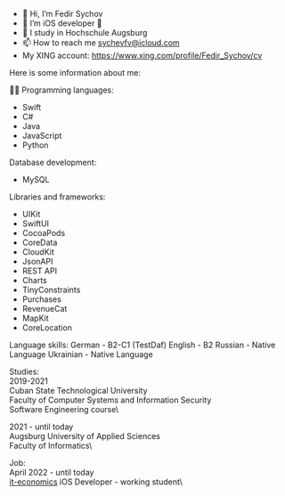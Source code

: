 - 👋 Hi, I’m Fedir Sychov
- 👀 I’m iOS developer 
- 🌱 I study in Hochschule Augsburg
- 📫 How to reach me sychevfv@icloud.com
- My XING account: https://www.xing.com/profile/Fedir_Sychov/cv

Here is some information about me:

👨‍💻 Programming languages: 
- Swift
- C# 
- Java 
- JavaScript
- Python 
 
Database development: 
- MySQL 

Libraries and frameworks: 
- UIKit
- SwiftUI
- CocoaPods 
- CoreData 
- CloudKit 
- JsonAPI
- REST API
- Charts 
- TinyConstraints 
- Purchases 
- RevenueCat 
- MapKit 
- CoreLocation 

Language skills: 
German - B2-C1 (TestDaf) 
English - B2 
Russian - Native Language
Ukrainian - Native Language 

Studies:\
2019-2021\
Cuban State Technological University \
Faculty of Computer Systems and Information Security\
Software Engineering course\

2021 - until today\
Augsburg University of Applied Sciences\
Faculty of Informatics\

Job:\
April 2022 - until today\
[it-economics](https://www.it-economics.de) iOS Developer - working student\


<!---
HamsterHonnex/HamsterHonnex is a ✨ special ✨ repository because its `README.md` (this file) appears on your GitHub profile.
You can click the Preview link to take a look at your changes.
--->
